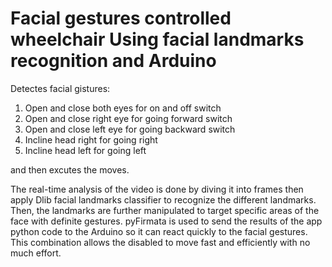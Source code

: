 # Facial gestures controlled wheelchair Using facial landmarks recognition and Arduino
Detectes facial gistures:
1) Open and close both eyes for on and off switch
2) Open and close right eye for going forward switch
3) Open and close left eye for going backward switch
4) Incline head right for going right 
5) Incline head left for going left

and then excutes the moves.

The real-time analysis of the video is done by diving it into frames then apply Dlib facial landmarks classifier to recognize the different landmarks. Then, the landmarks are further manipulated to target specific areas of the face with definite gestures. pyFirmata is used to send the results of the app python code to the Arduino so it can react quickly to the facial gestures. This combination allows the disabled to move fast and efficiently with no much effort.
